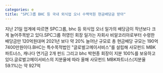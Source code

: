 ```yaml
---
categories: e
title: "SPC그룹 BHC 등 국내 외식업 오너 수백억원 현금배당금 받아"
---
```

지난 21일 업계에 따르면 SPC그룹, bhc 등 외식업 오너 일가의 배당금이 작년보다 크게 늘어주목받고 있다.SPC그룹 허영인 회장 일가는 자회사 비알코리아로부터 수령한 배당금만 120억원대며 2021년 보다 약 20% 늘어난 규모로 총 현금배당 규모는 190억7400만원이다.BHC는 특수목적법인 "글로벌고메이서비스"를 설립해 사모펀드 MBK파트너스, 캐나다 연기금 2개 펀드 그리고 bhc 박현종 회장이 지분 100%를 보유하고 있다.글로벌고메이서비스의 지분율에 따라 올해 사모펀드 MBK파트너스(지분율 59.1%)는 약 927억